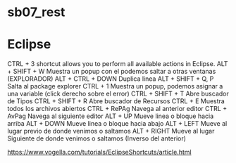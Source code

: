 # sb07_rest

# Eclipse
CTRL + 3			shortcut allows you to perform all available actions in Eclipse.
ALT + SHIFT + W		Muestra un popup con el podemos saltar a otras ventanas (EXPLORADOR)
ALT + CTRL + DOWN	Duplica linea
ALT + SHIFT + Q, P	Salta al package explorer
CTRL + 1			Muestra un popup, podemos asignar a una variable (click derecho sobre el error)
CTRL + SHIFT + T	Abre buscador de Tipos
CTRL + SHIFT + R	Abre buscador de Recursos
CTRL + E			Muestra todos los archivos abiertos
CTRL + RePAg		Navega al anterior editor
CTRL + AvPag		Navega al siguiente editor
ALT + UP			Mueve linea o bloque hacia arriba
ALT + DOWN			Mueve linea o bloque hacia abajo
ALT + LEFT			Mueve al lugar previo de donde venimos o saltamos
ALT + RIGHT			Mueve al lugar Siguiente de donde venimos o saltamos (Inverso del anterior)


https://www.vogella.com/tutorials/EclipseShortcuts/article.html